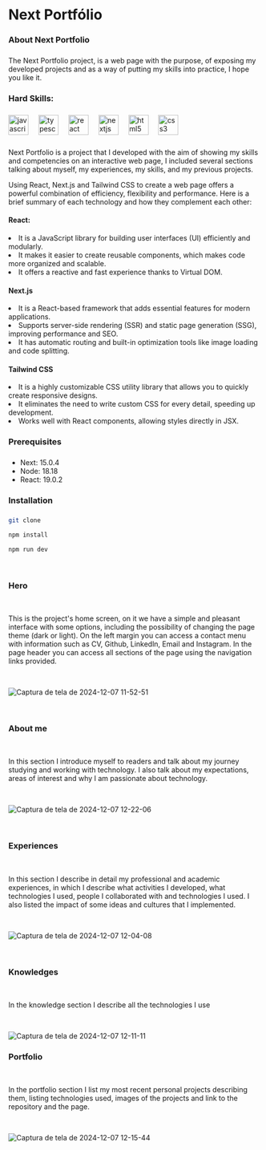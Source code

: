 <h1 align="left">Next Portfólio</h1>

###

<h3 align="left">About Next Portfolio</h3>

###

<p align="left">The Next Portfolio project, is a web page with the purpose, of exposing my developed projects and as a way of putting my skills into practice, I hope you like it.</p>

###

<h3 align="left">Hard Skills:</h3>

###


<div align="left">
  <img src="https://cdn.jsdelivr.net/gh/devicons/devicon/icons/javascript/javascript-original.svg" height="40" alt="javascript logo"  />
  <img width="12" />
  <img src="https://cdn.jsdelivr.net/gh/devicons/devicon/icons/typescript/typescript-original.svg" height="40" alt="typescript logo"  />
  <img width="12" />
  <img src="https://cdn.jsdelivr.net/gh/devicons/devicon/icons/react/react-original.svg" height="40" alt="react logo"  />
  <img width="12" />
  <img src="https://cdn.jsdelivr.net/gh/devicons/devicon/icons/nextjs/nextjs-original.svg" height="40" alt="nextjs logo"  />
  <img width="12" />
  <img src="https://cdn.jsdelivr.net/gh/devicons/devicon/icons/html5/html5-original.svg" height="40" alt="html5 logo"  />
  <img width="12" />
  <img src="https://cdn.jsdelivr.net/gh/devicons/devicon/icons/css3/css3-original.svg" height="40" alt="css3 logo"  />
</div>

###

<p align="left">Next Portfolio is a project that I developed with the aim of showing my skills and competencies on an interactive web page, I included several sections talking about myself, my experiences, my skills, and my previous projects.</p>

<p>Using React, Next.js and Tailwind CSS to create a web page offers a powerful combination of efficiency, flexibility and performance. Here is a brief summary of each technology and how they complement each other:</p>

<h4>React:</h4>
<lu>
  <li>It is a JavaScript library for building user interfaces (UI) efficiently and modularly.</li>
  <li>It makes it easier to create reusable components, which makes code more organized and scalable.</li>
  <li>It offers a reactive and fast experience thanks to Virtual DOM.</li>
</lu>

<h4>Next.js</h4>
<lu>
  <li>It is a React-based framework that adds essential features for modern applications.</li>
  <li>Supports server-side rendering (SSR) and static page generation (SSG), improving performance and SEO.</li>
  <li>It has automatic routing and built-in optimization tools like image loading and code splitting.</li>
</lu>

<h4>Tailwind CSS</h4>
<lu>
  <li>It is a highly customizable CSS utility library that allows you to quickly create responsive designs.</li>
  <li>It eliminates the need to write custom CSS for every detail, speeding up development.</li>
  <li>Works well with React components, allowing styles directly in JSX.</li>
</lu>

<h3 align="left">Prerequisites</h3>

###

<ul>
  <li>Next: 15.0.4</li>
  <li>Node: 18.18</li>
  <li>React: 19.0.2</li>
</ul>

###

<h3 align="left">Installation</h3>

###

```bash
git clone
```
```bash
npm install
```
```bash
npm run dev
```
<br>

<h3>Hero</h3>
<br>
<p>This is the project's home screen, on it we have a simple and pleasant interface with some options, including the possibility of changing the page theme (dark or light). On the left margin you can access a contact menu with information such as CV, Github, Linkedln, Email and Instagram. In the page header you can access all sections of the page using the navigation links provided.</p>
<br>

![Captura de tela de 2024-12-07 11-52-51](https://github.com/user-attachments/assets/8c1cff24-20a5-4834-abe4-d5cad11babc2)


<br>
<h3>About me</h3>
<br>

<p>In this section I introduce myself to readers and talk about my journey studying and working with technology. I also talk about my expectations, areas of interest and why I am passionate about technology.</p>
<br>

![Captura de tela de 2024-12-07 12-22-06](https://github.com/user-attachments/assets/ef0f48f7-8242-4327-bc32-31624ed29efb)

<br>
<h3>Experiences</h3>
<br>

<p>In this section I describe in detail my professional and academic experiences, in which I describe what activities I developed, what technologies I used, people I collaborated with and technologies I used. I also listed the impact of some ideas and cultures that I implemented.
</p>
<br>

![Captura de tela de 2024-12-07 12-04-08](https://github.com/user-attachments/assets/fd25137c-5cf6-4093-b1e8-9a72e0600274)

<br>

<h3>Knowledges</h3>
<br>

<p>In the knowledge section I describe all the technologies I use</p>
<br>

![Captura de tela de 2024-12-07 12-11-11](https://github.com/user-attachments/assets/f1eb64a1-bfe8-47a5-8170-ab36a4420f0a)
<br>

<h3>Portfolio</h3>
<br>

<p>In the portfolio section I list my most recent personal projects describing them, listing technologies used, images of the projects and link to the repository and the page.</p>
<br>

![Captura de tela de 2024-12-07 12-15-44](https://github.com/user-attachments/assets/cd2425a1-7bcd-4394-a9ce-2c167a8e0d16)





